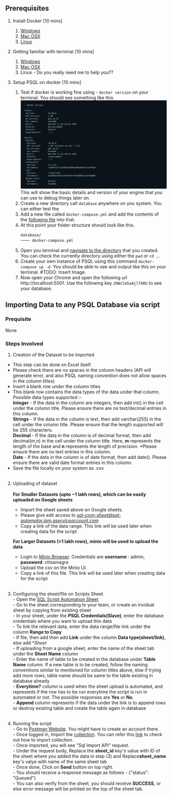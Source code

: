## Prerequisites
1. Install Docker [10 mins]
    1. [Windows](https://www.youtube.com/watch?v=5nX8U8Fz5S0#t=01m00s)
    2. [Mac OSX](https://docs.docker.com/get-docker/)
    3. [Linux](https://docs.docker.com/get-docker/)

2. Getting familiar with terminal [10 mins]
    1. [Windows](https://www.computerhope.com/issues/chusedos.htm)
    2. [Mac OSX](https://medium.com/@grace.m.nolan/terminal-for-beginners-e492ba10902a)
    3. Linux - Do you really need me to help you??

3. Setup PSQL on docker [10 mins]
    1. Test if docker is working fine using - `docker version` on your terminal. You should see something like this. ![MarineGEO circle logo](/X1/res/docker-version-output.png) 
    This will show the basic details and version of your engine that you can use to debug things later on.
    2. Create a new directory call `database` anywhere on you system. You can either test the 
    3. Add a new file called `docker-compose.yml` and add the contents of the [following file](https://gist.githubusercontent.com/ChakshuGautam/70184d2e8acacadb401eacfc2cc04acf/raw/c2ec25c8ee09b06f43ab3416efc9b8214873db8e/docker-compose.yml) into that.
    4. At this point your folder structure should look like this.
        ```txt
        database/
        ──── docker-compose.yml
        ```
    5. Open you terminal and [navigate to the directory](https://www.macworld.com/article/221277/command-line-navigating-files-folders-mac-terminal.html) that you created. You can check the currently directory using either the `pwd` or `cd ,`.
    6. Create your own instance of PSQL using this command `docker-compose up -d`. You should be able to see and output like this on your terminal. #TODO: Insert Image.
    7. Now open your Chrome and open the following url http://localhost:5001. Use the following key `2OWslm5aAjlTARU` to see your database.




## Importing Data to any PSQL Database via script 

### Prequisite

None

### Steps Involved

1. Creation of the Dataset to be imported<br />
 - This step can be done on Excel itself.<br />
 - Please check there are no spaces in the column headers (API will generate error, and also PSQL naming convention does not allow spaces in the column titles)<br />
 - Insert a blank row under the column titles<br />
 - This blank row contains the data types of the data under that column. Possible data types supported :-<br />
     **Integer** - If the data in the column are integers, then add int() in the cell under the column title. Please ensure there are no text/decimal entries in this column.<br />
     **Strings** - If the data in the column is text, then add varchar(255) in the cell under the column title. Please ensure that the length supported will be 255 characters.<br />
     **Decimal** - If the data in the column is of decimal format, then add decimal(m,n) in the cell under the column title. Here, **m** represents the length of the base and                        **n** represents the length of precision. *Please ensure there are no text entries in this column.<br />
     **Date** - If the data in the column is of date format, then add date(). Please ensure there are valid date format entries in this column.<br />
  - Save the file locally on your system as .csv<br />
       <br />
  2. Uploading of dataset<br /><br />
     **For Smaller Datasets (upto ~1 lakh rows), which can be easily uploaded on Google sheets**<br />
     - Import the sheet saved above on Google sheets.<br />
     - Please give edit access to *sql-cron-sheet@sql-automator.iam.gserviceaccount.com*<br />
     - Copy a link of the data range. This link will be used later when creating data for the script<br />

     **For Larger Datasets (>1 lakh rows), minio will be used to upload the data**<br />
     - Login to [Minio Browser](https://cdn.samagra.io/). Credentials are **username** : admin, **password**: cttsamagra<br />
     - Upload the csv on the Minio UI.<br />
     - Copy a link of this file. This link will be used later when creating data for the script<br />
     <br />
   3. Configuring the sheet/file on Scripts Sheet<br />
     - Open the [SQL Script Automation Sheet](https://docs.google.com/spreadsheets/d/1S8SnVgJtHe1u5Uz1sb99TvdIVqeipgCVFJ-N0NmCEMc/edit#gid=1290455573)<br />
     - Go to the sheet corresponding to your team, or create an invidual sheet by copying from existing sheet<br />
     - In your sheet, under the **PSQL Credentials(Slave)**, enter the database credentials where you want to upload this data<br />
     - To link the relevant data, enter the data range/file link under the column **Range to Copy**<br />
     - If file, then add then add **Link** under the column **Data type(sheet/link)**, else add **Sheet*<br />
     - If uploading from a google sheet, enter the name of the sheet tab under the **Sheet Name** column<br />
     - Enter the name of table to be created in the database under **Table Name** column. If a new table is to be created, follow the naming conventions similar to mentioned for 
       column titles above, else if trying add more rows, table name should be same to the table existing in database already<br />
     - **Everytime?** column is used when the sheet upload is automated, and represents if the row has to be run everytime the script is run in automated or not. The possible            responses are **Yes** or **No**.<br />
     - **Append** column represents if the data under the link is to append rows or destroy existing table and create the table again in database<br />
    <br />
   4. Running the script<br />
     - Go to [Postman Website](https://www.postman.com/). You might have to create an account there.<br />
     - Once logged in, Import the [collection](https://www.getpostman.com/collections/9fde9a45d1cf1959d5b3). You can refer this [link](https://learning.postman.com/docs/getting-started/importing-and-exporting-data/) to check out how to import collection.<br />
     - Once imported, you will see "Sql Import API" request.<br />
     - Under the request body, Replace the **sheet_id** key's value with ID of the sheet where you added the data in step (3) and Replace**sheet_name** key's valye with name of          the same sheet tab<br />
     - Once done, Click on **Send** button on top right.<br />
     - You should receive a response message as follows - {"status": "Queued"}<br />
     - You can also verify from the sheet, you should receive **SUCCESS**, or else error message will be printed on the top of the sheet tab.<br />
